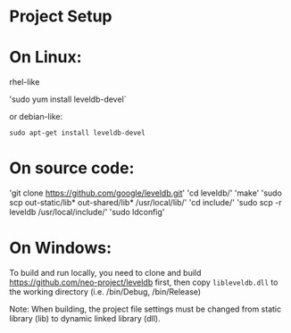 Project Setup
=============

On Linux:
=========
rhel-like 

'sudo yum install leveldb-devel`

or debian-like:

`sudo apt-get install leveldb-devel`


On source code:
=========
'git clone https://github.com/google/leveldb.git'
'cd leveldb/'
'make'
'sudo scp out-static/lib* out-shared/lib* /usr/local/lib/'
'cd include/'
'sudo scp -r leveldb /usr/local/include/'
'sudo ldconfig'


On Windows:
===========

To build and run locally, you need to clone and build https://github.com/neo-project/leveldb first, 
then copy `libleveldb.dll` to the working directory (i.e. /bin/Debug, /bin/Release)

Note: When building, the project file settings must be changed from static library (lib) to dynamic linked library (dll).
